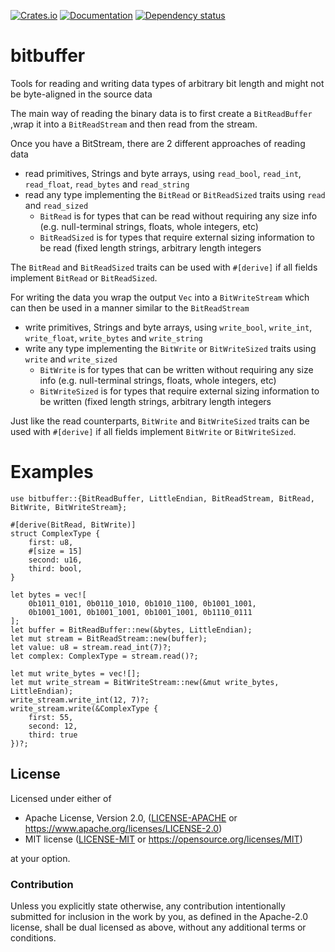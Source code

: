 [![Crates.io](https://img.shields.io/crates/v/bitbuffer.svg)](https://crates.io/crates/bitbuffer)
[![Documentation](https://docs.rs/bitbuffer/badge.svg)](https://docs.rs/bitbuffer/)
[![Dependency status](https://deps.rs/repo/github/icewind1991/bitbuffer/status.svg)](https://deps.rs/repo/github/icewind1991/bitbuffer)

# bitbuffer

Tools for reading and writing data types of arbitrary bit length and might not be byte-aligned in the source data

The main way of reading the binary data is to first create a `BitReadBuffer` ,wrap it into a `BitReadStream` and then read from the stream.

Once you have a BitStream, there are 2 different approaches of reading data

 - read primitives, Strings and byte arrays, using `read_bool`, `read_int`, `read_float`, `read_bytes` and `read_string`
 - read any type implementing the  `BitRead` or `BitReadSized` traits using `read` and `read_sized`
   - `BitRead` is for types that can be read without requiring any size info (e.g. null-terminal strings, floats, whole integers, etc)
   - `BitReadSized` is for types that require external sizing information to be read (fixed length strings, arbitrary length integers

The `BitRead` and `BitReadSized` traits can be used with `#[derive]` if all fields implement `BitRead` or `BitReadSized`.

For writing the data you wrap the output `Vec` into a `BitWriteStream` which can then be used in a manner similar to the `BitReadStream`

 - write primitives, Strings and byte arrays, using `write_bool`, `write_int`, `write_float`, `write_bytes` and `write_string`
 - write any type implementing the  `BitWrite` or `BitWriteSized` traits using `write` and `write_sized`
   - `BitWrite` is for types that can be written without requiring any size info (e.g. null-terminal strings, floats, whole integers, etc)
   - `BitWriteSized` is for types that require external sizing information to be written (fixed length strings, arbitrary length integers

Just like the read counterparts, `BitWrite` and `BitWriteSized` traits can be used with `#[derive]` if all fields implement `BitWrite` or `BitWriteSized`.

# Examples

```
use bitbuffer::{BitReadBuffer, LittleEndian, BitReadStream, BitRead, BitWrite, BitWriteStream};

#[derive(BitRead, BitWrite)]
struct ComplexType {
    first: u8,
    #[size = 15]
    second: u16,
    third: bool,
}

let bytes = vec![
    0b1011_0101, 0b0110_1010, 0b1010_1100, 0b1001_1001,
    0b1001_1001, 0b1001_1001, 0b1001_1001, 0b1110_0111
];
let buffer = BitReadBuffer::new(&bytes, LittleEndian);
let mut stream = BitReadStream::new(buffer);
let value: u8 = stream.read_int(7)?;
let complex: ComplexType = stream.read()?;

let mut write_bytes = vec![];
let mut write_stream = BitWriteStream::new(&mut write_bytes, LittleEndian);
write_stream.write_int(12, 7)?;
write_stream.write(&ComplexType {
    first: 55,
    second: 12,
    third: true
})?;
 ```

## License

Licensed under either of

* Apache License, Version 2.0, ([LICENSE-APACHE](LICENSE-APACHE) or https://www.apache.org/licenses/LICENSE-2.0)
* MIT license ([LICENSE-MIT](LICENSE-MIT) or https://opensource.org/licenses/MIT)

at your option.

### Contribution

Unless you explicitly state otherwise, any contribution intentionally
submitted for inclusion in the work by you, as defined in the Apache-2.0
license, shall be dual licensed as above, without any additional terms or
conditions.

